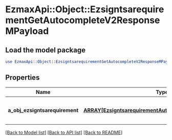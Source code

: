 # EzmaxApi::Object::EzsigntsarequirementGetAutocompleteV2ResponseMPayload

## Load the model package
```perl
use EzmaxApi::Object::EzsigntsarequirementGetAutocompleteV2ResponseMPayload;
```

## Properties
Name | Type | Description | Notes
------------ | ------------- | ------------- | -------------
**a_obj_ezsigntsarequirement** | [**ARRAY[EzsigntsarequirementAutocompleteElementResponse]**](EzsigntsarequirementAutocompleteElementResponse.md) | An array of Ezsigntsarequirement autocomplete element response. | 

[[Back to Model list]](../README.md#documentation-for-models) [[Back to API list]](../README.md#documentation-for-api-endpoints) [[Back to README]](../README.md)


